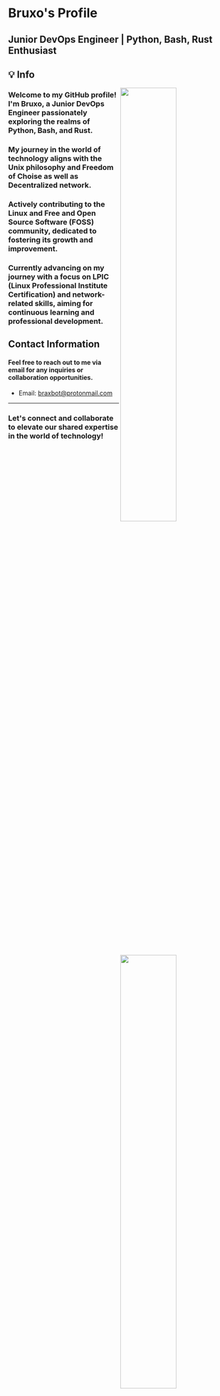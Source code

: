 # Bruxo's Profile
## Junior DevOps Engineer | Python, Bash, Rust Enthusiast

## 💡 Info


<a href="https://github.com/agam778">
  <img align="right" width="50%" src="https://github-readme-stats.vercel.app/api?username=voidbruxo&theme=dark&show_icons=true)">
  <img align="right" width="50%" src="https://github-readme-streak-stats.herokuapp.com/?user=voidbruxo&theme=dark">
</a>


### Welcome to my GitHub profile! I'm Bruxo, a Junior DevOps Engineer passionately exploring the realms of Python, Bash, and Rust. 
### My journey in the world of technology aligns with the Unix philosophy and Freedom of Choise as well as Decentralized network.

### Actively contributing to the Linux and Free and Open Source Software (FOSS) community, dedicated to fostering its growth and improvement.
### Currently advancing on my journey with a focus on LPIC (Linux Professional Institute Certification) and network-related skills, aiming for continuous learning and professional development.

## Contact Information

#### Feel free to reach out to me via email for any inquiries or collaboration opportunities.

- Email: braxbot@protonmail.com

---------------------------------------------------------------------------------------------------------------------------------------------------------------------------------------------------
### Let's connect and collaborate to elevate our shared expertise in the world of technology!
